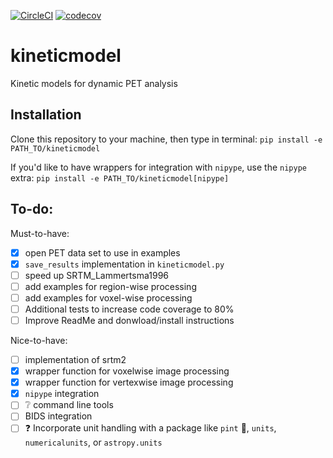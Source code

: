 [![CircleCI](https://circleci.com/gh/bilgelm/kineticmodel.svg?style=svg)](https://circleci.com/gh/bilgelm/kineticmodel)
[![codecov](https://codecov.io/gh/bilgelm/kineticmodel/branch/master/graph/badge.svg)](https://codecov.io/gh/bilgelm/kineticmodel)

# kineticmodel
Kinetic models for dynamic PET analysis

## Installation
Clone this repository to your machine, then type in terminal:
`pip install -e PATH_TO/kineticmodel`

If you'd like to have wrappers for integration with `nipype`, use the `nipype`
extra:
`pip install -e PATH_TO/kineticmodel[nipype]`

## To-do:

Must-to-have:
- [x] open PET data set to use in examples
- [x] `save_results` implementation in `kineticmodel.py`
- [ ] speed up SRTM_Lammertsma1996
- [ ] add examples for region-wise processing
- [ ] add examples for voxel-wise processing
- [ ] Additional tests to increase code coverage to 80%
- [ ] Improve ReadMe and donwload/install instructions

Nice-to-have:

- [ ] implementation of srtm2
- [x] wrapper function for voxelwise image processing
- [x] wrapper function for vertexwise image processing
- [x] `nipype` integration
- [ ] ❔ command line tools
- [ ] BIDS integration
- [ ] :question: Incorporate unit handling with a package like `pint` :beer:, `units`, `numericalunits`, or `astropy.units`
